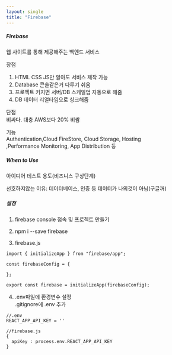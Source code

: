 ```yaml
---
layout: single
title: "Firebase"
---   
```

##### Firebase    
웹 사이트를 통해 제공해주는 백엔드 서비스    
   
장점   
1. HTML CSS JS만 알아도 서비스 제작 가능   
2. Database 콘솔같은거 다루기 쉬움   
3. 프로젝트 커지면 서버/DB 스케일업 자동으로 해줌   
4. DB 데이터 리얼타임으로 싱크해줌  
   
단점   
비싸다. 대충 AWS보다 20% 비쌈   
   
기능   
Authentication,Cloud FireStore, Cloud Storage, Hosting   
,Performance Monitoring, App Distribution 등     
   
##### When to Use   
아이디어 테스트 용도(비즈니스 구상단계)   
   
선호하지않는 이유: 데이터베이스, 인증 등 데이터가 나의것이 아님(구글꺼)        
   
##### 설정      
1. firebase console 접속 및 프로젝트 만들기     
   
2. npm i --save firebase     
   
3. firebase.js   
```
import { initializeApp } from "firebase/app";

const firebaseConfig = {

};

export const firebase = initializeApp(firebaseConfig);
```
   
4. .env파일에 환경변수 설정       
.gitignore에 .env 추가        

```
//.env
REACT_APP_API_KEY = ''

//firebase.js
{
  apiKey : process.env.REACT_APP_API_KEY
}

```